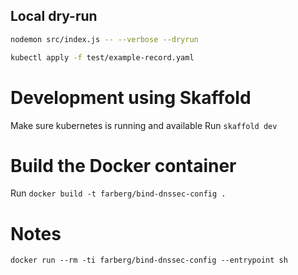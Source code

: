## Local dry-run

```bash
nodemon src/index.js -- --verbose --dryrun

kubectl apply -f test/example-record.yaml
```

# Development using Skaffold

Make sure kubernetes is running and available
Run `skaffold dev`

# Build the Docker container

Run `docker build -t farberg/bind-dnssec-config .`

# Notes

`docker run --rm -ti farberg/bind-dnssec-config --entrypoint sh`